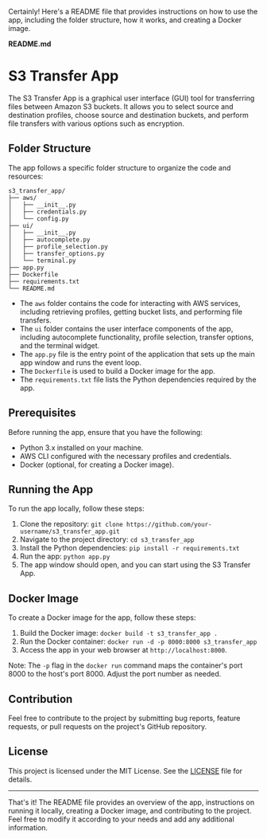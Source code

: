 Certainly! Here's a README file that provides instructions on how to use the app, including the folder structure, how it works, and creating a Docker image.

**README.md**

# S3 Transfer App

The S3 Transfer App is a graphical user interface (GUI) tool for transferring files between Amazon S3 buckets. It allows you to select source and destination profiles, choose source and destination buckets, and perform file transfers with various options such as encryption.

## Folder Structure

The app follows a specific folder structure to organize the code and resources:

```
s3_transfer_app/
├── aws/
│   ├── __init__.py
│   ├── credentials.py
│   └── config.py
├── ui/
│   ├── __init__.py
│   ├── autocomplete.py
│   ├── profile_selection.py
│   ├── transfer_options.py
│   └── terminal.py
├── app.py
├── Dockerfile
├── requirements.txt
└── README.md
```

- The `aws` folder contains the code for interacting with AWS services, including retrieving profiles, getting bucket lists, and performing file transfers.
- The `ui` folder contains the user interface components of the app, including autocomplete functionality, profile selection, transfer options, and the terminal widget.
- The `app.py` file is the entry point of the application that sets up the main app window and runs the event loop.
- The `Dockerfile` is used to build a Docker image for the app.
- The `requirements.txt` file lists the Python dependencies required by the app.

## Prerequisites

Before running the app, ensure that you have the following:

- Python 3.x installed on your machine.
- AWS CLI configured with the necessary profiles and credentials.
- Docker (optional, for creating a Docker image).

## Running the App

To run the app locally, follow these steps:

1. Clone the repository: `git clone https://github.com/your-username/s3_transfer_app.git`
2. Navigate to the project directory: `cd s3_transfer_app`
3. Install the Python dependencies: `pip install -r requirements.txt`
4. Run the app: `python app.py`
5. The app window should open, and you can start using the S3 Transfer App.

## Docker Image

To create a Docker image for the app, follow these steps:

1. Build the Docker image: `docker build -t s3_transfer_app .`
2. Run the Docker container: `docker run -d -p 8000:8000 s3_transfer_app`
3. Access the app in your web browser at `http://localhost:8000`.

Note: The `-p` flag in the `docker run` command maps the container's port 8000 to the host's port 8000. Adjust the port number as needed.

## Contribution

Feel free to contribute to the project by submitting bug reports, feature requests, or pull requests on the project's GitHub repository.

## License

This project is licensed under the MIT License. See the [LICENSE](LICENSE) file for details.

---

That's it! The README file provides an overview of the app, instructions on running it locally, creating a Docker image, and contributing to the project. Feel free to modify it according to your needs and add any additional information.
